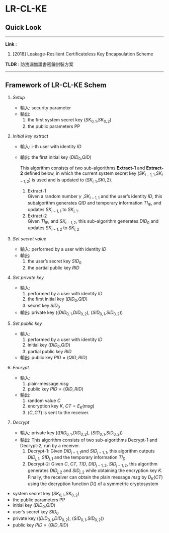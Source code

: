 # LR-CL-KE

## Quick Look

---

**Link** :

1. [2018] Leakage-Resilient Certificateless Key Encapsulation Scheme

**TLDR** : 防洩漏無證書密鑰封裝方案

---

## Framework of LR-CL-KE Schem

1. _Setup_
   - 輸入: security parameter
   - 輸出:
     1. the first system secret key ($SK_{0, 1}$,$SK_{0, 2}$)
     2. the public parameters PP
2. _Initial key extract_

   - 輸入: i-th user with identity $ID$
   - 輸出: the first initial key ($DID_0$,$QID$)

     This algorithm consists of two sub-algorithms **Extract-1** and **Extract-2** defined below, in which the current system secret key ($SK_{i−1,1}$,$SK_{i−1,2}$) is used and is updated to ($SK_{i,1}$,$SK{i,2}$).

     1. Extract-1  
        Given a random number $γ$ ,$SK_{i−1,1}$ and the user’s identity $ID$, this subalgorithm generates $QID$ and temporary information $TI_{IE}$, and updates $SK_{i−1,1}$ to $SK_{i,1}$.
     2. Extract-2  
        Given $TI_{IE}$, and $SK_{i−1,2}$, this sub-algorithm generates $DID_0$ and updates $SK_{i−1,2}$ to $SK_{i,2}$

3. _Set secret value_

   - 輸入: performed by a user with identity $ID$
   - 輸出:
     1. the user’s secret key $SID_0$
     2. the partial public key $RID$

4. _Set private key_

   - 輸入:
     1. performed by a user with identity $ID$
     2. the first initial key ($DID_0$,$QID$)
     3. secret key $SID_0$
   - 輸出: private key (($DID_{0,1}$,$DID_{0,2}$), ($SID_{0,1}$,$SID_{0,2}$))

5. _Set public key_

   - 輸入:
     1. performed by a user with identity $ID$
     2. initial key ($DID_0$,$QID$)
     3. partial public key $RID$
   - 輸出: public key $PID = (QID,RID)$

6. _Encrypt_

   - 輸入:
     1. plain-message $msg$
     2. public key $PID = (QID,RID)$
   - 輸出:
     1. random value $C$
     2. encryption key $K$, $CT = E_K(msg)$
     3. $(C,CT)$ is sent to the receiver.

7. _Decrypt_
   - 輸入: private key (($DID_{0,1}$,$DID_{0,2}$), ($SID_{0,1}$,$SID_{0,2}$))
   - 輸出: This algorithm consists of two sub-algorithms Decrypt-1 and Decrypt-2, run by a receiver.
     1. Decrypt-1: Given $DID_{j−1,1}$and $SID_{j−1,1}$, this algorithm outputs $DID_{j,1}$, $SID_{j,1}$ and the temporary information $TI_D$
     2. Decrypt-2: Given $C,\ CT,\ TID,\ DID_{j−1,2},\ SID_{j−1,2}$, this algorithm generates $DID_{j,2}$ and $SID_{j,2}$ while obtaining the encryption key $K$. Finally, the receiver can obtain the plain message $msg$ by $D_K(CT)$ using the decryption function $D()$ of a symmetric cryptosystem

- system secret key ($SK_{0, 1}$,$SK_{0, 2}$)
- the public parameters PP
- initial key ($DID_0$,$QID$)
- user’s secret key $SID_0$
- private key (($DID_{0,1}$,$DID_{0,2}$), ($SID_{0,1}$,$SID_{0,2}$))
- public key $PID = (QID,RID)$

